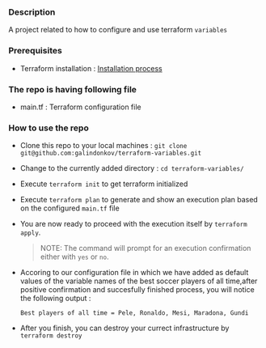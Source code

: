 ### Description

A project related to how to configure and use terraform `variables`

### Prerequisites

- Terraform installation : [Installation process ](https://learn.hashicorp.com/terraform/getting-started/install.html)

### The repo is having following file

- main.tf : Terraform configuration file

### How to use the repo

- Clone this repo to your local machines : `git clone git@github.com:galindonkov/terraform-variables.git`

- Change to the currently added directory : `cd terraform-variables/`

- Execute `terraform init` to get terraform initialized

- Execute `terraform plan` to generate and show an execution plan based on the configured `main.tf` file

- You are now ready to proceed with the execution itself by `terraform apply`.

  > NOTE: The command will prompt for an execution confirmation either with `yes` or `no`.        
  
- Accoring to our configuration file in which we have added as default values of the variable names of the best soccer players of all time,after positive confirmation and succesfully finished process, you will notice the following output :
  
    `Best players of all time =
    Pele,
    Ronaldo,
    Mesi,
    Maradona,
    Gundi
    `
   
- After you finish, you can destroy your currect infrastructure by `terraform destroy`
